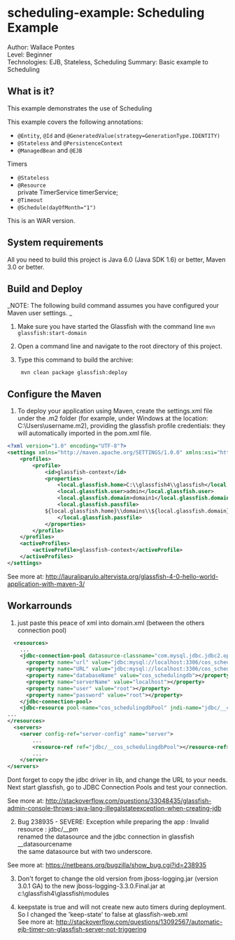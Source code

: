 scheduling-example: Scheduling Example
===============================
Author: Wallace Pontes   
Level: Beginner   
Technologies: EJB, Stateless, Scheduling
Summary: Basic example to Scheduling

What is it?
-----------

This example demonstrates the use of Scheduling

This example covers the following annotations:  

* `@Entity`, `@Id` and `@GeneratedValue(strategy=GenerationType.IDENTITY)`
* `@Stateless` and `@PersistenceContext`  
* `@ManagedBean` and `@EJB` 

Timers  
* `@Stateless`  
* `@Resource`  
private TimerService timerService;   
* `@Timeout`  
* `@Schedule(dayOfMonth="1")`  


This is an WAR version.  


System requirements
-------------------

All you need to build this project is Java 6.0 (Java SDK 1.6) or better, Maven 3.0 or better.  

Build and Deploy 
-------------------------

_NOTE: The following build command assumes you have configured your Maven user settings. _

1. Make sure you have started the Glassfish with the command line `mvn glassfish:start-domain`
2. Open a command line and navigate to the root directory of this project.
3. Type this command to build the archive:

        mvn clean package glassfish:deploy


Configure the Maven  
-------------------  

1. To deploy your application using Maven, create the settings.xml file under the .m2 folder (for example, under Windows at the location: C:\Users\username\.m2), providing the glassfish profile credentials: they will automatically imported in the pom.xml file.

```xml
<?xml version="1.0" encoding="UTF-8"?> 
<settings xmlns="http://maven.apache.org/SETTINGS/1.0.0" xmlns:xsi="http://www.w3.org/2001/XMLSchema-instance" xsi:schemaLocation="http://maven.apache.org/SETTINGS/1.0.0 http://maven.apache.org/xsd/settings-1.0.0.xsd">
	<profiles>
        <profile>
            <id>glassfish-context</id>
            <properties>
                <local.glassfish.home>C:\\glassfish4\\glassfish</local.glassfish.home>
                <local.glassfish.user>admin</local.glassfish.user>
                <local.glassfish.domain>domain1</local.glassfish.domain>
                <local.glassfish.passfile>
            ${local.glassfish.home}\\domains\\${local.glassfish.domain}\\config\\domain-passwords
                </local.glassfish.passfile>
            </properties>
        </profile>
    </profiles>
    <activeProfiles>
        <activeProfile>glassfish-context</activeProfile>
    </activeProfiles>
</settings>
```
See more at: http://lauraliparulo.altervista.org/glassfish-4-0-hello-world-application-with-maven-3/  


Workarrounds  
--------------  
1) just paste this peace of xml into domain.xml (between the others connection pool)  
```xml   
  <resources>
    ...
    <jdbc-connection-pool datasource-classname="com.mysql.jdbc.jdbc2.optional.MysqlConnectionPoolDataSource" name="cos_schedulingdbPool" res-type="javax.sql.ConnectionPoolDataSource">
      <property name="url" value="jdbc:mysql://localhost:3306/cos_schedulingdb"></property>
      <property name="URL" value="jdbc:mysql://localhost:3306/cos_schedulingdb"></property>
      <property name="databaseName" value="cos_schedulingdb"></property>
      <property name="serverName" value="localhost"></property>
      <property name="user" value="root"></property>
      <property name="password" value="root"></property>
    </jdbc-connection-pool>
    <jdbc-resource pool-name="cos_schedulingdbPool" jndi-name="jdbc/__cos_schedulingdbPool"></jdbc-resource>
...
</resources>
  <servers>
    <server config-ref="server-config" name="server">
        ...
        <resource-ref ref="jdbc/__cos_schedulingdbPool"></resource-ref>
        ...
    </server>
</servers>
```  

Dont forget to copy the jdbc driver in lib, and change the URL to your needs. Next start glassfish, go to JDBC Connection Pools and test your connection.  

See more at: http://stackoverflow.com/questions/33048435/glassfish-admin-console-throws-java-lang-illegalstateexception-when-creating-jdb  

2) Bug 238935 - SEVERE: Exception while preparing the app : Invalid resource : jdbc/<databasename>__pm  
renamed the datasource and the jdbc connection in glassfish   
__datasourcename  
the same datasource but with two underscore.  

See more at: https://netbeans.org/bugzilla/show_bug.cgi?id=238935  

3) Don't forget to change the old version from jboss-logging.jar (version 3.0.1 GA) to the new jboss-logging-3.3.0.Final.jar at c:\glassfish4\glassfish\modules  

4) keepstate is true and will not create new auto timers during deployment. So I changed the 'keep-state' to false at glassfish-web.xml  
See more at: http://stackoverflow.com/questions/13092567/automatic-ejb-timer-on-glassfish-server-not-triggering  

